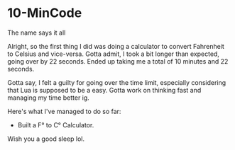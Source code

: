 # 10-MinCode

The name says it all

Alright, so the first thing I did was doing a calculator to convert Fahrenheit to Celsius and vice-versa. Gotta admit, I took a bit longer than expected, going over by 22 seconds. Ended up taking me a total of 10 minutes and 22 seconds.

Gotta say, I felt a guilty for going over the time limit, especially considering that Lua is supposed to be a easy. Gotta work on thinking fast and managing my time better ig.

Here's what I've managed to do so far:

- Built a F° to C° Calculator.

Wish you a good sleep lol.

